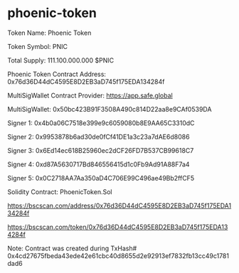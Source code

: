 # phoenic-token

Token Name: Phoenic Token

Token Symbol: PNIC

Total Supply: 111.100.000.000 $PNIC

Phoenic Token Contract Address: 0x76d36D44dC4595E8D2EB3aD745f175EDA134284f

MultiSigWallet Contract Provider: https://app.safe.global

MultiSigWallet: 0x50bc423B91F3508A490c814D22aa8e9CAf0539DA

Signer 1: 0x4b0a06C7518e399e9c6059080b8E9AA65C3310dC

Signer 2: 0x9953878b6ad30de0fCf41DE1a3c23a7dAE6d8086

Signer 3: 0x6Ed14ec618B25960ec2dCF26FD7B537CB99618C7

Signer 4: 0xd87A5630717Bd846556415d1c0Fb9Ad91A88F7a4

Signer 5: 0x0C2718AA7Aa350aD4C706E99C496ae49Bb2ffCF5

Solidity Contract: PhoenicToken.Sol


https://bscscan.com/address/0x76d36D44dC4595E8D2EB3aD745f175EDA134284f

https://bscscan.com/token/0x76d36D44dC4595E8D2EB3aD745f175EDA134284f

 Note: Contract was created during 
 TxHash# 0x4cd27675fbeda43ede42e61cbc40d8655d2e92913ef7832fb13cc49c1781dad6

